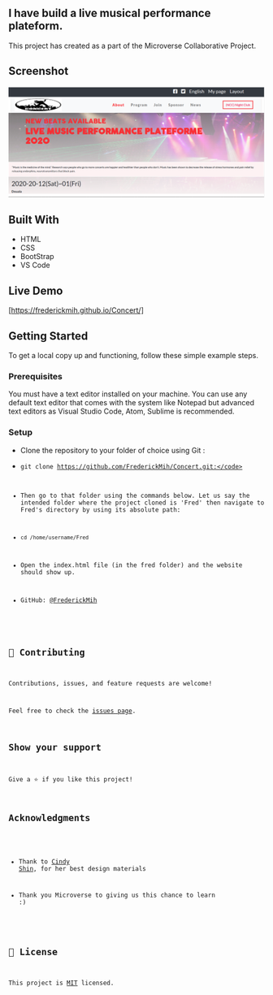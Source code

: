

##  I have build a live musical performance plateform.
This project has created as a part of the Microverse Collaborative Project.

## Screenshot
![screenshot](./assets/images/night-club-concert.png)

## Built With

* HTML
* CSS
* BootStrap
* VS Code 

## Live Demo

[https://frederickmih.github.io/Concert/]

## Getting Started

To get a local copy up and functioning, follow these simple example steps.

### Prerequisites

You must have a text editor installed on your machine.
You can use any default text editor that comes with the system like Notepad but advanced text editors
as Visual Studio Code, Atom, Sublime is recommended.

### Setup

* Clone the repository to your folder of choice using Git :

* <code>git clone https://github.com/FrederickMih/Concert.git:</code>

* Then go to that folder using the commands below. Let us say the intended folder where the project cloned
  is 'Fred' then navigate to Fred's directory by using its absolute path:

* <code>cd /home/username/Fred</code>

* Open the index.html file (in the fred folder) and the website should show up.


* GitHub: [@FrederickMih](https://github.com/FrederickMih)

## 🤝 Contributing

Contributions, issues, and feature requests are welcome!

Feel free to check the [issues page](issues/).

## Show your support

Give a ⭐️ if you like this project!

## Acknowledgments
* Thank to [Cindy Shin](https://www.behance.net/gallery/29845175/CC-Global-Summit-2015), for her best design materials

* Thank you Microverse to giving us this chance to learn :)

## 📝 License

This project is [MIT](lic.url) licensed.